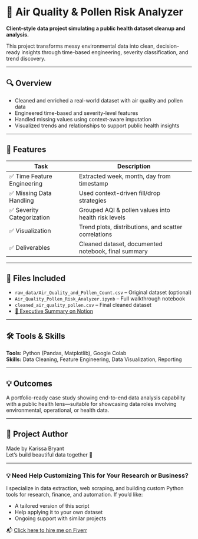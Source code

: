 # 🌿 Air Quality & Pollen Risk Analyzer

**Client-style data project simulating a public health dataset cleanup and analysis.**

This project transforms messy environmental data into clean, decision-ready insights through time-based engineering, severity classification, and trend discovery.

---

## 🔍 Overview

- Cleaned and enriched a real-world dataset with air quality and pollen data
- Engineered time-based and severity-level features
- Handled missing values using context-aware imputation
- Visualized trends and relationships to support public health insights

---

## 🧪 Features

| Task | Description |
|------|-------------|
| ✅ Time Feature Engineering | Extracted week, month, day from timestamp |
| ✅ Missing Data Handling | Used context-driven fill/drop strategies |
| ✅ Severity Categorization | Grouped AQI & pollen values into health risk levels |
| ✅ Visualization | Trend plots, distributions, and scatter correlations |
| ✅ Deliverables | Cleaned dataset, documented notebook, final summary |

---

## 📂 Files Included

- `raw_data/Air_Quality_and_Pollen_Count.csv` – Original dataset (optional)
- `Air_Quality_Pollen_Risk_Analyzer.ipynb` – Full walkthrough notebook
- `cleaned_air_quality_pollen.csv` – Final cleaned dataset
- [📝 Executive Summary on Notion](https://zealous-point-0f5.notion.site/Air-Quality-and-Pollen-Risk-Analyzer-21113f10788080379064fc6c7beeeaa6?source=copy_link)


---

## 🛠️ Tools & Skills

**Tools:** Python (Pandas, Matplotlib), Google Colab  
**Skills:** Data Cleaning, Feature Engineering, Data Visualization, Reporting

---

## 💡 Outcomes

A portfolio-ready case study showing end-to-end data analysis capability with a public health lens—suitable for showcasing data roles involving environmental, operational, or health data.

---

## 🔗 Project Author

Made by Karissa Bryant<br>
Let’s build beautiful data together 🌱

---

### 💡 Need Help Customizing This for Your Research or Business?

I specialize in data extraction, web scraping, and building custom Python tools for research, finance, and automation. If you’d like:

- A tailored version of this script
- Help applying it to your own dataset
- Ongoing support with similar projects

📬 [Click here to hire me on Fiverr](https://www.fiverr.com/silentbillionai)

